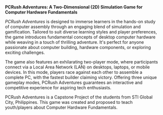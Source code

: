 **PCRush Adventures: A Two-Dimensional (2D) Simulation Game for Computer Hardware Fundamentals**

_PCRush Adventures_ is designed to immerse learners in the hands-on study of computer assembly through an engaging blend of simulation and gamification. Tailored to suit diverse learning styles and player preferences, the game introduces fundamental concepts of desktop computer hardware while weaving in a touch of thrilling adventure. It's perfect for anyone passionate about computer building, hardware components, or exploring exciting challenges.

The game also features an exhilarating two-player mode, where participants connect via a Local Area Network (LAN) on desktops, laptops, or mobile devices. In this mode, players race against each other to assemble a complete PC, with the fastest builder claiming victory. Offering three unique gameplay modes, PCRush Adventures guarantees an interactive and competitive experience for aspiring tech enthusiasts.

PCRush Adventures is a Capstone Project of the students from STI Global City, Philippines. This game was created and proposed to teach youth/players about Computer Hardware Fundamentals.
